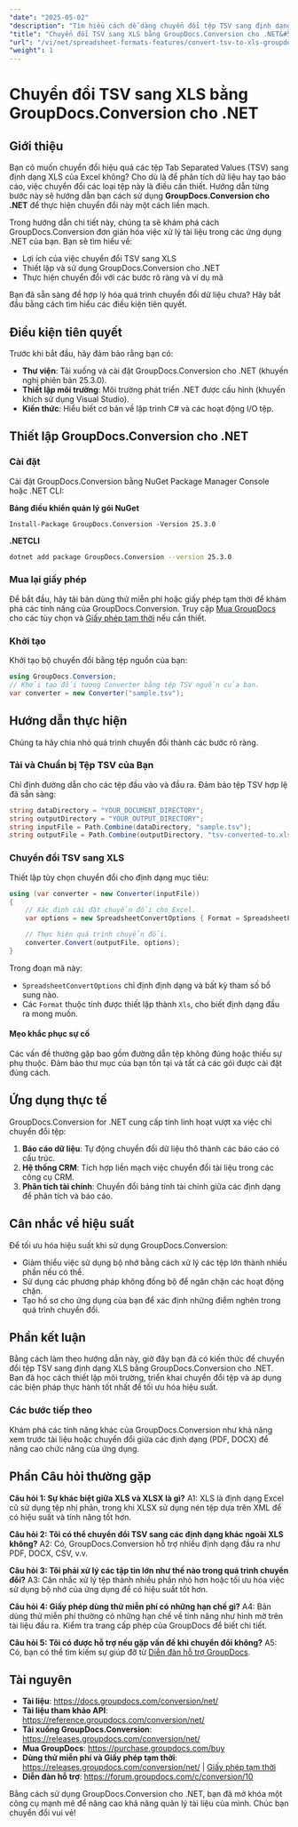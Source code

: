 ```yaml
---
"date": "2025-05-02"
"description": "Tìm hiểu cách dễ dàng chuyển đổi tệp TSV sang định dạng XLS của Excel bằng GroupDocs.Conversion cho .NET với hướng dẫn toàn diện này."
"title": "Chuyển đổi TSV sang XLS bằng GroupDocs.Conversion cho .NET&#58; Hướng dẫn từng bước"
"url": "/vi/net/spreadsheet-formats-features/convert-tsv-to-xls-groupdocs-net/"
"weight": 1
---
```


# Chuyển đổi TSV sang XLS bằng GroupDocs.Conversion cho .NET

## Giới thiệu

Bạn có muốn chuyển đổi hiệu quả các tệp Tab Separated Values (TSV) sang định dạng XLS của Excel không? Cho dù là để phân tích dữ liệu hay tạo báo cáo, việc chuyển đổi các loại tệp này là điều cần thiết. Hướng dẫn từng bước này sẽ hướng dẫn bạn cách sử dụng **GroupDocs.Conversion cho .NET** để thực hiện chuyển đổi này một cách liền mạch.

Trong hướng dẫn chi tiết này, chúng ta sẽ khám phá cách GroupDocs.Conversion đơn giản hóa việc xử lý tài liệu trong các ứng dụng .NET của bạn. Bạn sẽ tìm hiểu về:
- Lợi ích của việc chuyển đổi TSV sang XLS
- Thiết lập và sử dụng GroupDocs.Conversion cho .NET
- Thực hiện chuyển đổi với các bước rõ ràng và ví dụ mã

Bạn đã sẵn sàng để hợp lý hóa quá trình chuyển đổi dữ liệu chưa? Hãy bắt đầu bằng cách tìm hiểu các điều kiện tiên quyết.

## Điều kiện tiên quyết

Trước khi bắt đầu, hãy đảm bảo rằng bạn có:
- **Thư viện**: Tải xuống và cài đặt GroupDocs.Conversion cho .NET (khuyến nghị phiên bản 25.3.0).
- **Thiết lập môi trường**: Môi trường phát triển .NET được cấu hình (khuyến khích sử dụng Visual Studio).
- **Kiến thức**: Hiểu biết cơ bản về lập trình C# và các hoạt động I/O tệp.

## Thiết lập GroupDocs.Conversion cho .NET

### Cài đặt

Cài đặt GroupDocs.Conversion bằng NuGet Package Manager Console hoặc .NET CLI:

**Bảng điều khiển quản lý gói NuGet**

```plaintext
Install-Package GroupDocs.Conversion -Version 25.3.0
```

**.NETCLI**

```bash
dotnet add package GroupDocs.Conversion --version 25.3.0
```

### Mua lại giấy phép

Để bắt đầu, hãy tải bản dùng thử miễn phí hoặc giấy phép tạm thời để khám phá các tính năng của GroupDocs.Conversion. Truy cập [Mua GroupDocs](https://purchase.groupdocs.com/buy) cho các tùy chọn và [Giấy phép tạm thời](https://purchase.groupdocs.com/temporary-license/) nếu cần thiết.

### Khởi tạo

Khởi tạo bộ chuyển đổi bằng tệp nguồn của bạn:

```csharp
using GroupDocs.Conversion;
// Khởi tạo đối tượng Converter bằng tệp TSV nguồn của bạn.
var converter = new Converter("sample.tsv");
```

## Hướng dẫn thực hiện

Chúng ta hãy chia nhỏ quá trình chuyển đổi thành các bước rõ ràng.

### Tải và Chuẩn bị Tệp TSV của Bạn

Chỉ định đường dẫn cho các tệp đầu vào và đầu ra. Đảm bảo tệp TSV hợp lệ đã sẵn sàng:

```csharp
string dataDirectory = "YOUR_DOCUMENT_DIRECTORY";
string outputDirectory = "YOUR_OUTPUT_DIRECTORY";
string inputFile = Path.Combine(dataDirectory, "sample.tsv");
string outputFile = Path.Combine(outputDirectory, "tsv-converted-to.xls");
```

### Chuyển đổi TSV sang XLS

Thiết lập tùy chọn chuyển đổi cho định dạng mục tiêu:

```csharp
using (var converter = new Converter(inputFile))
{
    // Xác định cài đặt chuyển đổi cho Excel.
    var options = new SpreadsheetConvertOptions { Format = SpreadsheetFileType.Xls };

    // Thực hiện quá trình chuyển đổi.
    converter.Convert(outputFile, options);
}
```

Trong đoạn mã này:
- `SpreadsheetConvertOptions` chỉ định định dạng và bất kỳ tham số bổ sung nào.
- Các `Format` thuộc tính được thiết lập thành `Xls`, cho biết định dạng đầu ra mong muốn.

#### Mẹo khắc phục sự cố

Các vấn đề thường gặp bao gồm đường dẫn tệp không đúng hoặc thiếu sự phụ thuộc. Đảm bảo thư mục của bạn tồn tại và tất cả các gói được cài đặt đúng cách.

## Ứng dụng thực tế

GroupDocs.Conversion for .NET cung cấp tính linh hoạt vượt xa việc chỉ chuyển đổi tệp:
1. **Báo cáo dữ liệu**: Tự động chuyển đổi dữ liệu thô thành các báo cáo có cấu trúc.
2. **Hệ thống CRM**: Tích hợp liền mạch việc chuyển đổi tài liệu trong các công cụ CRM.
3. **Phân tích tài chính**: Chuyển đổi bảng tính tài chính giữa các định dạng để phân tích và báo cáo.

## Cân nhắc về hiệu suất

Để tối ưu hóa hiệu suất khi sử dụng GroupDocs.Conversion:
- Giảm thiểu việc sử dụng bộ nhớ bằng cách xử lý các tệp lớn thành nhiều phần nếu có thể.
- Sử dụng các phương pháp không đồng bộ để ngăn chặn các hoạt động chặn.
- Tạo hồ sơ cho ứng dụng của bạn để xác định những điểm nghẽn trong quá trình chuyển đổi.

## Phần kết luận

Bằng cách làm theo hướng dẫn này, giờ đây bạn đã có kiến thức để chuyển đổi tệp TSV sang định dạng XLS bằng GroupDocs.Conversion cho .NET. Bạn đã học cách thiết lập môi trường, triển khai chuyển đổi tệp và áp dụng các biện pháp thực hành tốt nhất để tối ưu hóa hiệu suất.

### Các bước tiếp theo

Khám phá các tính năng khác của GroupDocs.Conversion như khả năng xem trước tài liệu hoặc chuyển đổi giữa các định dạng (PDF, DOCX) để nâng cao chức năng của ứng dụng.

## Phần Câu hỏi thường gặp

**Câu hỏi 1: Sự khác biệt giữa XLS và XLSX là gì?**
A1: XLS là định dạng Excel cũ sử dụng tệp nhị phân, trong khi XLSX sử dụng nén tệp dựa trên XML để có hiệu suất và tính năng tốt hơn.

**Câu hỏi 2: Tôi có thể chuyển đổi TSV sang các định dạng khác ngoài XLS không?**
A2: Có, GroupDocs.Conversion hỗ trợ nhiều định dạng đầu ra như PDF, DOCX, CSV, v.v.

**Câu hỏi 3: Tôi phải xử lý các tập tin lớn như thế nào trong quá trình chuyển đổi?**
A3: Cân nhắc xử lý tệp thành nhiều phần nhỏ hơn hoặc tối ưu hóa việc sử dụng bộ nhớ của ứng dụng để có hiệu suất tốt hơn.

**Câu hỏi 4: Giấy phép dùng thử miễn phí có những hạn chế gì?**
A4: Bản dùng thử miễn phí thường có những hạn chế về tính năng như hình mờ trên tài liệu đầu ra. Kiểm tra trang cấp phép của GroupDocs để biết chi tiết.

**Câu hỏi 5: Tôi có được hỗ trợ nếu gặp vấn đề khi chuyển đổi không?**
A5: Có, bạn có thể tìm kiếm sự giúp đỡ từ [Diễn đàn hỗ trợ GroupDocs](https://forum.groupdocs.com/c/conversion/10).

## Tài nguyên
- **Tài liệu**: https://docs.groupdocs.com/conversion/net/
- **Tài liệu tham khảo API**: https://reference.groupdocs.com/conversion/net/
- **Tải xuống GroupDocs.Conversion**: https://releases.groupdocs.com/conversion/net/
- **Mua GroupDocs**: https://purchase.groupdocs.com/buy
- **Dùng thử miễn phí và Giấy phép tạm thời**: https://releases.groupdocs.com/conversion/net/ | [Giấy phép tạm thời](https://purchase.groupdocs.com/temporary-license/)
- **Diễn đàn hỗ trợ**: https://forum.groupdocs.com/c/conversion/10

Bằng cách sử dụng GroupDocs.Conversion cho .NET, bạn đã mở khóa một công cụ mạnh mẽ để nâng cao khả năng quản lý tài liệu của mình. Chúc bạn chuyển đổi vui vẻ!